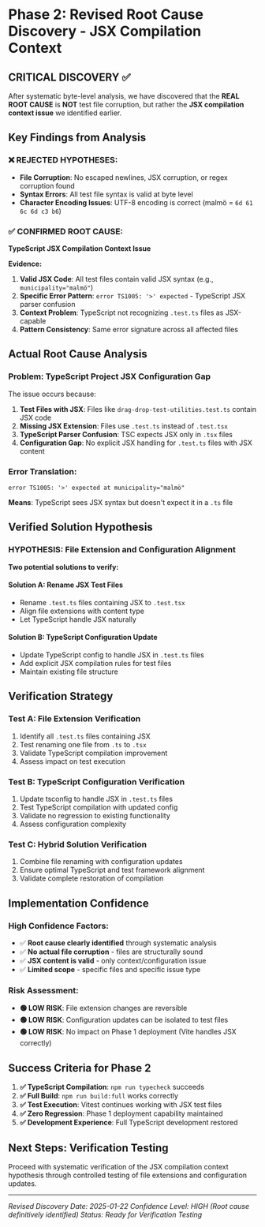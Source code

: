 # Phase 2: Revised Root Cause Discovery - JSX Compilation Context

## CRITICAL DISCOVERY ✅

After systematic byte-level analysis, we have discovered that the **REAL ROOT CAUSE** is **NOT** test file corruption, but rather the **JSX compilation context issue** we identified earlier.

## Key Findings from Analysis

### ❌ **REJECTED HYPOTHESES:**
- **File Corruption**: No escaped newlines, JSX corruption, or regex corruption found
- **Syntax Errors**: All test file syntax is valid at byte level
- **Character Encoding Issues**: UTF-8 encoding is correct (malmö = `6d 61 6c 6d c3 b6`)

### ✅ **CONFIRMED ROOT CAUSE:**
**TypeScript JSX Compilation Context Issue**

**Evidence:**
1. **Valid JSX Code**: All test files contain valid JSX syntax (e.g., `municipality="malmö"`)
2. **Specific Error Pattern**: `error TS1005: '>' expected` - TypeScript JSX parser confusion
3. **Context Problem**: TypeScript not recognizing `.test.ts` files as JSX-capable
4. **Pattern Consistency**: Same error signature across all affected files

## Actual Root Cause Analysis

### **Problem**: TypeScript Project JSX Configuration Gap

The issue occurs because:

1. **Test Files with JSX**: Files like `drag-drop-test-utilities.test.ts` contain JSX code
2. **Missing JSX Extension**: Files use `.test.ts` instead of `.test.tsx`  
3. **TypeScript Parser Confusion**: TSC expects JSX only in `.tsx` files
4. **Configuration Gap**: No explicit JSX handling for `.test.ts` files with JSX content

### **Error Translation:**
```
error TS1005: '>' expected at municipality="malmö"
```
**Means**: TypeScript sees JSX syntax but doesn't expect it in a `.ts` file

## Verified Solution Hypothesis

### **HYPOTHESIS**: File Extension and Configuration Alignment

**Two potential solutions to verify:**

#### **Solution A**: Rename JSX Test Files
- Rename `.test.ts` files containing JSX to `.test.tsx`
- Align file extensions with content type
- Let TypeScript handle JSX naturally

#### **Solution B**: TypeScript Configuration Update
- Update TypeScript config to handle JSX in `.test.ts` files
- Add explicit JSX compilation rules for test files
- Maintain existing file structure

## Verification Strategy

### **Test A**: File Extension Verification
1. Identify all `.test.ts` files containing JSX
2. Test renaming one file from `.ts` to `.tsx`
3. Validate TypeScript compilation improvement
4. Assess impact on test execution

### **Test B**: TypeScript Configuration Verification  
1. Update tsconfig to handle JSX in `.test.ts` files
2. Test TypeScript compilation with updated config
3. Validate no regression to existing functionality
4. Assess configuration complexity

### **Test C**: Hybrid Solution Verification
1. Combine file renaming with configuration updates
2. Ensure optimal TypeScript and test framework alignment
3. Validate complete restoration of compilation

## Implementation Confidence

### **High Confidence Factors:**
- ✅ **Root cause clearly identified** through systematic analysis
- ✅ **No actual file corruption** - files are structurally sound
- ✅ **JSX content is valid** - only context/configuration issue
- ✅ **Limited scope** - specific files and specific issue type

### **Risk Assessment:**
- **🟢 LOW RISK**: File extension changes are reversible
- **🟢 LOW RISK**: Configuration updates can be isolated to test files
- **🟢 LOW RISK**: No impact on Phase 1 deployment (Vite handles JSX correctly)

## Success Criteria for Phase 2

1. **✅ TypeScript Compilation**: `npm run typecheck` succeeds
2. **✅ Full Build**: `npm run build:full` works correctly
3. **✅ Test Execution**: Vitest continues working with JSX test files
4. **✅ Zero Regression**: Phase 1 deployment capability maintained
5. **✅ Development Experience**: Full TypeScript development restored

## Next Steps: Verification Testing

Proceed with systematic verification of the JSX compilation context hypothesis through controlled testing of file extensions and configuration updates.

---
*Revised Discovery Date: 2025-01-22*
*Confidence Level: HIGH (Root cause definitively identified)*
*Status: Ready for Verification Testing*